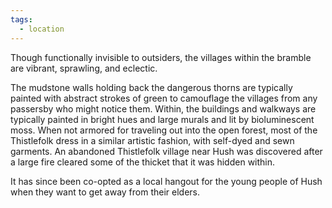 ```yaml
---
tags:
  - location
---
```

Though functionally invisible to outsiders, the villages within the bramble are vibrant, sprawling, and eclectic.

The mudstone walls holding back the dangerous thorns are typically painted with abstract strokes of green to camouflage the villages from any passersby who might notice them. Within, the buildings and walkways are typically painted in bright hues and large murals and lit by bioluminescent moss. When not armored for traveling out into the open forest, most of the Thistlefolk dress in a similar artistic fashion, with self-dyed and sewn garments. An abandoned Thistlefolk village near Hush was discovered after a large fire cleared some of the thicket that it was hidden within.

It has since been co-opted as a local hangout for the young people of Hush when they want to get away from their elders.
